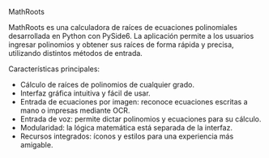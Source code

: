 MathRoots

MathRoots es una calculadora de raíces de ecuaciones polinomiales desarrollada en Python con PySide6. La aplicación permite a los usuarios ingresar polinomios y obtener sus raíces de forma rápida y precisa, utilizando distintos métodos de entrada.

Características principales:
- Cálculo de raíces de polinomios de cualquier grado.
- Interfaz gráfica intuitiva y fácil de usar.
- Entrada de ecuaciones por imagen: reconoce ecuaciones escritas a mano o impresas mediante OCR.
- Entrada de voz: permite dictar polinomios y ecuaciones para su cálculo.
- Modularidad: la lógica matemática está separada de la interfaz.
- Recursos integrados: íconos y estilos para una experiencia más amigable.